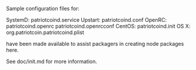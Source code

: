 Sample configuration files for:

SystemD: patriotcoind.service
Upstart: patriotcoind.conf
OpenRC:  patriotcoind.openrc
         patriotcoind.openrcconf
CentOS:  patriotcoind.init
OS X:    org.patriotcoin.patriotcoind.plist

have been made available to assist packagers in creating node packages here.

See doc/init.md for more information.
